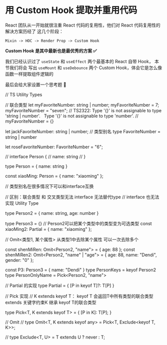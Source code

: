 # 用 Custom Hook 提取并重用代码

React 团队从一开始就很注重 React 代码的复用性，他们对 React 代码复用性的解决方案历经了
这几个阶段：

```
Mixin -> HOC -> Render Prop -> Custom Hook
```

**Custom Hook 是其中最新也是最优秀的方案 ✅**

我们已经认识过了 `useState` 和 `useEffect` 两个最基本的 React 自带 Hook，
本节我们将会 写出 `useMount` 和 `useDebounce` 两个 Custom Hook，体会它是怎么像函数一样提取组件逻辑的

最后会给大家设置一个思考题 🤔



// TS Utility Types

// 联合类型
let myFavoriteNumber: string | number;
myFavoriteNumber = 7;
myFavoriteNumber = "seven";
// TS2322: Type '{}' is not assignable to type 'string | number'.   Type '{}' is not assignable to type 'number'.
// myFavoriteNumber = {}

let jackFavoriteNumber: string | number;
// 类型别名
type FavoriteNumber = string | number

let roseFavoriteNumber: FavoriteNumber = "6";

// interface Person {
//   name: string
// }

type Person = { name: string }

const xiaoMing: Person = { name: "xiaoming" };

// 类型别名在很多情况下可以和interface互换

// 区别：联合类型 和 交叉类型无法 interface 无法替代type
// interface 也无法实现 Utility Type

type Person2 = {
name: string,
age: number
}

type Person3 = {}
// Person2可以把某个类型中的类型变为可选类型
const xiaoMing2: Partial<Person2> = { name: "xiaoming" };

// Omit<类型1, 某个属性> 从类型1中去除某个属性 可以一次去除多个

const shenMiRen: Omit<Person2, "name"> = { age: 88 };
const shenMiRen2: Omit<Person2, "name" | "age"> = { age: 88, name: "Dendi", gender: "0" };

const P3: Person3 = { name: "Dendi" }
type PersonKeys = keyof Person2
type PersonOnlyName = Pick<Person2, "name">

// Partial 的实现
type Partial<T> = {
[P in keyof T]?: T[P]
}

// Pick 实现
// K extends keyof T：  keyof T 会返回T中所有类型的联合类型 extends 关键字约束K 继承 keyof T的联合类型

type Pick<T, K extends keyof T> = {
[P in K]: T[P];
}

// Omit
// type Omit<T, K extends keyof any> = Pick<T, Exclude<keyof T, K>>;

// type Exclude<T, U> = T extends U ? never : T;
